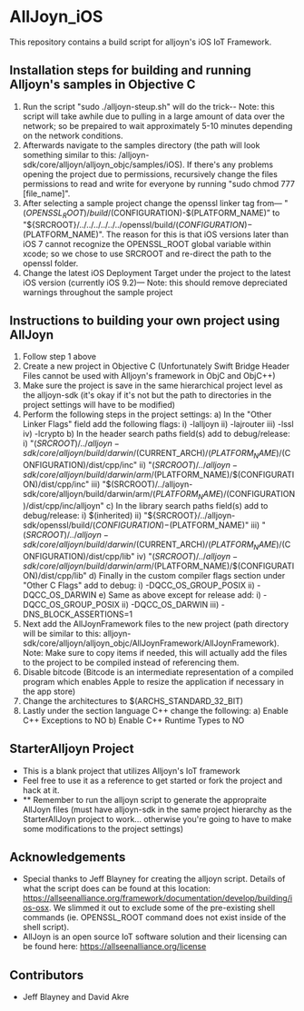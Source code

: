 # AllJoyn_iOS
This repository contains a build script for alljoyn's iOS IoT Framework. 

## Installation steps for building and running Alljoyn's samples in Objective C
1. Run the script "sudo ./alljoyn-steup.sh" will do the trick-- Note: this script will take awhile due to pulling in a large amount of data over the network; so be prepaired to wait approximately 5-10 minutes depending on the network conditions.
2. Afterwards navigate to the samples directory (the path will look something similar to this: /alljoyn-sdk/core/alljoyn/alljoyn_objc/samples/iOS). If there's any problems opening the project due to permissions, recursively change the files permissions to read and write for everyone by running "sudo chmod 777 [file_name]".
3. After selecting a sample project change the openssl linker tag from— "$(OPENSSL_ROOT)/build/$(CONFIGURATION)-$(PLATFORM_NAME)” to "${SRCROOT}/../../../../../../openssl/build/$(CONFIGURATION)-$(PLATFORM_NAME)". The reason for this is that iOS versions later than iOS 7 cannot recognize the OPENSSL_ROOT global variable within xcode; so we chose to use SRCROOT and re-direct the path to the openssl folder.
4. Change the latest iOS Deployment Target under the project to the latest iOS version (currently iOS 9.2)— Note: this should remove depreciated warnings throughout the sample project

## Instructions to building your own project using AllJoyn
1. Follow step 1 above
2. Create a new project in Objective C (Unfortunately Swift Bridge Header Files cannot be used with Alljoyn's framework in ObjC and ObjC++)
3. Make sure the project is save in the same hierarchical project level as the alljoyn-sdk (it's okay if it's not but the path to directories in the project settings will have to be modified) 
4. Perform the following steps in the project settings:
  a) In the "Other Linker Flags" field add the following flags:
    i) -lalljoyn
    ii) -lajrouter
    iii) -lssl
    iv) -lcrypto
  b) In the header search paths field(s) add to debug/release:
    i) "$(SRCROOT)/../alljoyn-sdk/core/alljoyn/build/darwin/$(CURRENT_ARCH)/$(PLATFORM_NAME)/$(CONFIGURATION)/dist/cpp/inc"
    ii) "$(SRCROOT)/../alljoyn-sdk/core/alljoyn/build/darwin/arm/$(PLATFORM_NAME)/$(CONFIGURATION)/dist/cpp/inc"
    iii) "$(SRCROOT)/../alljoyn-sdk/core/alljoyn/build/darwin/arm/$(PLATFORM_NAME)/$(CONFIGURATION)/dist/cpp/inc/alljoyn"
  c) In the library search paths field(s) add to debug/release:
    i) $(inherited)
    ii) "${SRCROOT}/../alljoyn-sdk/openssl/build/$(CONFIGURATION)-$(PLATFORM_NAME)"
    iii) "$(SRCROOT)/../alljoyn-sdk/core/alljoyn/build/darwin/$(CURRENT_ARCH)/$(PLATFORM_NAME)/$(CONFIGURATION)/dist/cpp/lib"
    iv) "$(SRCROOT)/../alljoyn-sdk/core/alljoyn/build/darwin/arm/$(PLATFORM_NAME)/$(CONFIGURATION)/dist/cpp/lib"
  d) Finally in the custom compiler flags section under "Other C Flags" add to debug:
    i) -DQCC_OS_GROUP_POSIX
    ii) -DQCC_OS_DARWIN
  e) Same as above except for release add:
    i) -DQCC_OS_GROUP_POSIX
    ii) -DQCC_OS_DARWIN
    iii) -DNS_BLOCK_ASSERTIONS=1
5. Next add the AllJoynFramework files to the new project (path directory will be similar to this: alljoyn-sdk/core/alljoyn/alljoyn_objc/AllJoynFramework/AllJoynFramework). Note: Make sure to copy items if needed, this will actually add the files to the project to be compiled instead of referencing them.
6. Disable bitcode (Bitcode is an intermediate representation of a compiled program which enables Apple to resize the application if necessary in the app store)
7. Change the architectures to $(ARCHS_STANDARD_32_BIT)
8. Lastly under the section language C++ change the following:
  a) Enable C++ Exceptions to NO
  b) Enable C++ Runtime Types to NO

## StarterAlljoyn Project
- This is a blank project that utilizes Alljoyn's IoT framework
- Feel free to use it as a reference to get started or fork the project and hack at it. 
- ** Remember to run the alljoyn script to generate the appropraite AllJoyn files (must have alljoyn-sdk in the same project hierarchy as the StarterAllJoyn project to work... otherwise you're going to have to make some modifications to the project settings)

## Acknowledgements
- Special thanks to Jeff Blayney for creating the alljoyn script. Details of what the script does can be found at this location: https://allseenalliance.org/framework/documentation/develop/building/ios-osx. We slimmed it out to exclude some of the pre-existing shell commands (ie. OPENSSL_ROOT command does not exist inside of the shell script).
- AllJoyn is an open source IoT software solution and their licensing can be found here: https://allseenalliance.org/license

## Contributors
- Jeff Blayney and David Akre
